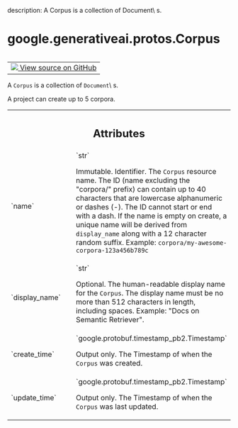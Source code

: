 description: A Corpus is a collection of Document\ s.

<div itemscope itemtype="http://developers.google.com/ReferenceObject">
<meta itemprop="name" content="google.generativeai.protos.Corpus" />
<meta itemprop="path" content="Stable" />
</div>

# google.generativeai.protos.Corpus

<!-- Insert buttons and diff -->

<table class="tfo-notebook-buttons tfo-api nocontent" align="left">
<td>
  <a target="_blank" href="https://github.com/googleapis/google-cloud-python/tree/main/packages/google-ai-generativelanguage/google/ai/generativelanguage_v1beta/types/retriever.py#L38-L81">
    <img src="https://www.tensorflow.org/images/GitHub-Mark-32px.png" />
    View source on GitHub
  </a>
</td>
</table>



A ``Corpus`` is a collection of ``Document``\ s.

<!-- Placeholder for "Used in" -->
 A project can
create up to 5 corpora.



<!-- Tabular view -->
 <table class="responsive fixed orange">
<colgroup><col width="214px"><col></colgroup>
<tr><th colspan="2"><h2 class="add-link">Attributes</h2></th></tr>

<tr>
<td>
`name`<a id="name"></a>
</td>
<td>
`str`

Immutable. Identifier. The ``Corpus`` resource name. The ID
(name excluding the "corpora/" prefix) can contain up to 40
characters that are lowercase alphanumeric or dashes (-).
The ID cannot start or end with a dash. If the name is empty
on create, a unique name will be derived from
``display_name`` along with a 12 character random suffix.
Example: ``corpora/my-awesome-corpora-123a456b789c``
</td>
</tr><tr>
<td>
`display_name`<a id="display_name"></a>
</td>
<td>
`str`

Optional. The human-readable display name for the
``Corpus``. The display name must be no more than 512
characters in length, including spaces. Example: "Docs on
Semantic Retriever".
</td>
</tr><tr>
<td>
`create_time`<a id="create_time"></a>
</td>
<td>
`google.protobuf.timestamp_pb2.Timestamp`

Output only. The Timestamp of when the ``Corpus`` was
created.
</td>
</tr><tr>
<td>
`update_time`<a id="update_time"></a>
</td>
<td>
`google.protobuf.timestamp_pb2.Timestamp`

Output only. The Timestamp of when the ``Corpus`` was last
updated.
</td>
</tr>
</table>



